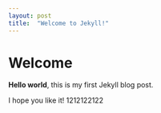 ```yaml
---
layout: post
title:  "Welcome to Jekyll!"
---
```


# Welcome

**Hello world**, this is my first Jekyll blog post.

I hope you like it!
1212122122
